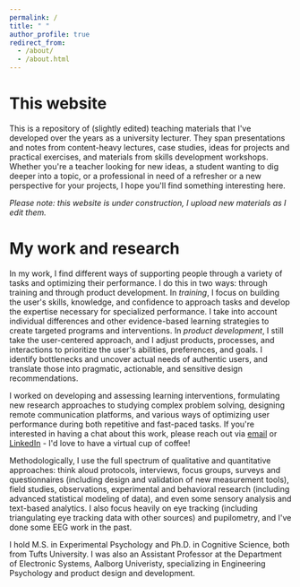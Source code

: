 ```yaml
---
permalink: /
title: " "
author_profile: true
redirect_from: 
  - /about/
  - /about.html
---
```


This website
======
This is a repository of (slightly edited) teaching materials that I've developed over the years as a university lecturer. They span presentations and notes from content-heavy lectures, case studies, ideas for projects and practical exercises, and materials from skills development workshops. Whether you're a teacher looking for new ideas, a student wanting to dig deeper into a topic, or a professional in need of a refresher or a new perspective for your projects, I hope you'll find something interesting here. 

_Please note: this website is under construction, I upload new materials as I edit them._

My work and research
======
In my work, I find different ways of supporting people through a variety of tasks and optimizing their performance. I do this in two ways: through training and through product development. In _training_, I focus on building the user's skills, knowledge, and confidence to approach tasks and develop the expertise necessary for specialized performance. I take into account individual differences and other evidence-based learning strategies to create targeted programs and interventions. In _product development_, I still take the user-centered approach, and I adjust products, processes, and interactions to prioritize the user's abilities, preferences, and goals. I identify bottlenecks and uncover actual needs of authentic users, and translate those into pragmatic, actionable, and sensitive design recommendations. 

I worked on developing and assessing learning interventions, formulating new research approaches to studying complex problem solving, designing remote communication platforms, and various ways of optimizing user performance during both repetitive and fast-paced tasks. If you're interested in having a chat about this work, please reach out via [email](mailto:akaszowska@proton.me) or [LinkedIn](https://www.linkedin.com/in/akaszowska/) - I'd love to have a virtual cup of coffee! 

Methodologically, I use the full spectrum of qualitative and quantitative approaches: think aloud protocols, interviews, focus groups, surveys and questionnaires (including design and validation of new measurement tools), field studies, observations, experimental and behavioral research (including advanced statistical modeling of data), and even some sensory analysis and text-based analytics. I also focus heavily on eye tracking (including triangulating eye tracking data with other sources) and pupilometry, and I've done some EEG work in the past. 

I hold M.S. in Experimental Psychology and Ph.D. in Cognitive Science, both from Tufts University. I was also an Assistant Professor at the Department of Electronic Systems, Aalborg Univeristy, specializing in Engineering Psychology and product design and development.
